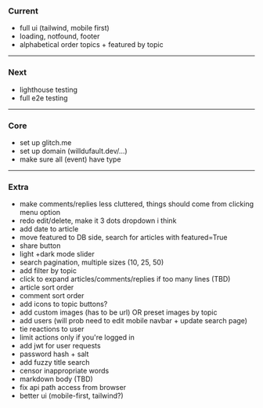 ### Current

- full ui (tailwind, mobile first)
- loading, notfound, footer
- alphabetical order topics + featured by topic

---

### Next

- lighthouse testing
- full e2e testing

---

### Core

- set up glitch.me
- set up domain (willdufault.dev/...)
- make sure all (event) have type

---

### Extra

- make comments/replies less cluttered, things should come from clicking menu option
- redo edit/delete, make it 3 dots dropdown i think
- add date to article
- move featured to DB side, search for articles with featured=True
- share button
- light +dark mode slider
- search pagination, multiple sizes (10, 25, 50)
- add filter by topic
- click to expand articles/comments/replies if too many lines (TBD)
- article sort order
- comment sort order
- add icons to topic buttons?
- add custom images (has to be url) OR preset images by topic
- add users (will prob need to edit mobile navbar + update search page)
- tie reactions to user
- limit actions only if you're logged in
- add jwt for user requests
- password hash + salt
- add fuzzy title search
- censor inappropriate words
- markdown body (TBD)
- fix api path access from browser
- better ui (mobile-first, tailwind?)
